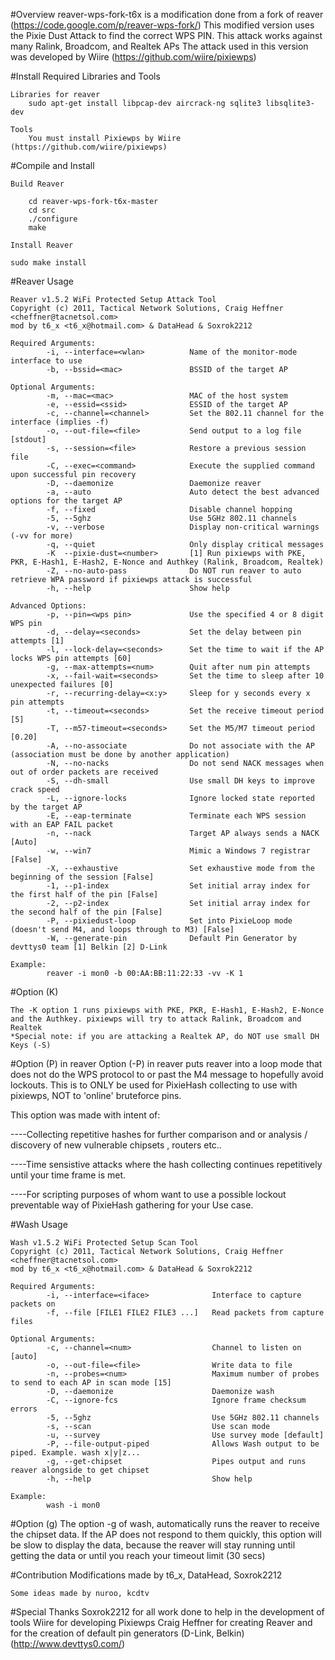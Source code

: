 
#Overview
	reaver-wps-fork-t6x is a modification done from a fork of reaver (https://code.google.com/p/reaver-wps-fork/)
	This modified version uses the Pixie Dust Attack to find the correct WPS PIN.
	This attack works against many Ralink, Broadcom, and Realtek APs
	The attack used in this version was developed by Wiire (https://github.com/wiire/pixiewps)

#Install Required Libraries and Tools

	Libraries for reaver
		sudo apt-get install libpcap-dev aircrack-ng sqlite3 libsqlite3-dev
    
	Tools
		You must install Pixiewps by Wiire (https://github.com/wiire/pixiewps)


#Compile and Install

	Build Reaver
	
		cd reaver-wps-fork-t6x-master
		cd src
		./configure
		make

	Install Reaver
	
	sudo make install
    
#Reaver Usage

	Reaver v1.5.2 WiFi Protected Setup Attack Tool
	Copyright (c) 2011, Tactical Network Solutions, Craig Heffner <cheffner@tacnetsol.com>
	mod by t6_x <t6_x@hotmail.com> & DataHead & Soxrok2212

	Required Arguments:
			-i, --interface=<wlan>          Name of the monitor-mode interface to use
			-b, --bssid=<mac>               BSSID of the target AP

	Optional Arguments:
			-m, --mac=<mac>                 MAC of the host system
			-e, --essid=<ssid>              ESSID of the target AP
			-c, --channel=<channel>         Set the 802.11 channel for the interface (implies -f)
			-o, --out-file=<file>           Send output to a log file [stdout]
			-s, --session=<file>            Restore a previous session file
			-C, --exec=<command>            Execute the supplied command upon successful pin recovery
			-D, --daemonize                 Daemonize reaver
			-a, --auto                      Auto detect the best advanced options for the target AP
			-f, --fixed                     Disable channel hopping
			-5, --5ghz                      Use 5GHz 802.11 channels
			-v, --verbose                   Display non-critical warnings (-vv for more)
			-q, --quiet                     Only display critical messages
			-K  --pixie-dust=<number>       [1] Run pixiewps with PKE, PKR, E-Hash1, E-Hash2, E-Nonce and Authkey (Ralink, Broadcom, Realtek)
			-Z, --no-auto-pass              Do NOT run reaver to auto retrieve WPA password if pixiewps attack is successful
			-h, --help                      Show help

	Advanced Options:
			-p, --pin=<wps pin>             Use the specified 4 or 8 digit WPS pin
			-d, --delay=<seconds>           Set the delay between pin attempts [1]
			-l, --lock-delay=<seconds>      Set the time to wait if the AP locks WPS pin attempts [60]
			-g, --max-attempts=<num>        Quit after num pin attempts
			-x, --fail-wait=<seconds>       Set the time to sleep after 10 unexpected failures [0]
			-r, --recurring-delay=<x:y>     Sleep for y seconds every x pin attempts
			-t, --timeout=<seconds>         Set the receive timeout period [5]
			-T, --m57-timeout=<seconds>     Set the M5/M7 timeout period [0.20]
			-A, --no-associate              Do not associate with the AP (association must be done by another application)
			-N, --no-nacks                  Do not send NACK messages when out of order packets are received
			-S, --dh-small                  Use small DH keys to improve crack speed
			-L, --ignore-locks              Ignore locked state reported by the target AP
			-E, --eap-terminate             Terminate each WPS session with an EAP FAIL packet
			-n, --nack                      Target AP always sends a NACK [Auto]
			-w, --win7                      Mimic a Windows 7 registrar [False]
			-X, --exhaustive                Set exhaustive mode from the beginning of the session [False]
			-1, --p1-index                  Set initial array index for the first half of the pin [False]
			-2, --p2-index                  Set initial array index for the second half of the pin [False]
			-P, --pixiedust-loop            Set into PixieLoop mode (doesn't send M4, and loops through to M3) [False]
			-W, --generate-pin              Default Pin Generator by devttys0 team [1] Belkin [2] D-Link

	Example:
			reaver -i mon0 -b 00:AA:BB:11:22:33 -vv -K 1
			
#Option (K)

	The -K option 1 runs pixiewps with PKE, PKR, E-Hash1, E-Hash2, E-Nonce and the Authkey. pixiewps will try to attack Ralink, Broadcom and Realtek	
	*Special note: if you are attacking a Realtek AP, do NOT use small DH Keys (-S)

#Option (P) in reaver
        Option (-P) in reaver puts reaver into a loop mode that does not do the WPS protocol to or past the M4 message to hopefully avoid lockouts. This is to ONLY be used for PixieHash collecting to use with pixiewps, NOT to 'online' bruteforce pins. 

This option was made with intent of:

----Collecting repetitive hashes for further comparison and or analysis / discovery of new vulnerable chipsets , routers etc..

----Time sensistive attacks where the hash collecting continues repetitively until your time frame is met.

----For scripting purposes of whom want to use a possible lockout preventable way of PixieHash gathering for your Use case.

#Wash Usage

	Wash v1.5.2 WiFi Protected Setup Scan Tool
	Copyright (c) 2011, Tactical Network Solutions, Craig Heffner <cheffner@tacnetsol.com>
	mod by t6_x <t6_x@hotmail.com> & DataHead & Soxrok2212

	Required Arguments:
			-i, --interface=<iface>              Interface to capture packets on
			-f, --file [FILE1 FILE2 FILE3 ...]   Read packets from capture files

	Optional Arguments:
			-c, --channel=<num>                  Channel to listen on [auto]
			-o, --out-file=<file>                Write data to file
			-n, --probes=<num>                   Maximum number of probes to send to each AP in scan mode [15]
			-D, --daemonize                      Daemonize wash
			-C, --ignore-fcs                     Ignore frame checksum errors
			-5, --5ghz                           Use 5GHz 802.11 channels
			-s, --scan                           Use scan mode
			-u, --survey                         Use survey mode [default]
			-P, --file-output-piped              Allows Wash output to be piped. Example. wash x|y|z...
			-g, --get-chipset                    Pipes output and runs reaver alongside to get chipset
			-h, --help                           Show help

	Example:
			wash -i mon0
			
			
#Option (g)
		The option -g of wash, automatically runs the reaver to receive the chipset data. 
		If the AP does not respond to them quickly, this option will be slow to display the data,
		because the reaver will stay running until getting the data or until you reach your timeout limit (30 secs)		
			

#Contribution
	Modifications made by t6_x, DataHead, Soxrok2212

	Some ideas made by nuroo, kcdtv

#Special Thanks
	Soxrok2212 for all work done to help in the development of tools
	Wiire for developing Pixiewps
	Craig Heffner for creating Reaver and for the creation of default pin generators (D-Link, Belkin)
	(http://www.devttys0.com/)
